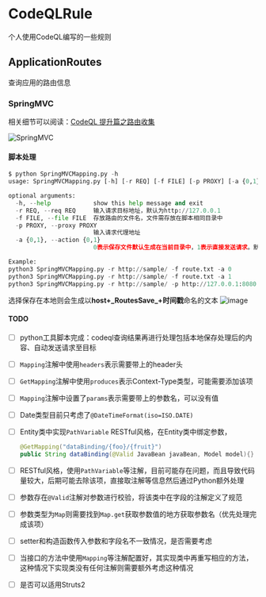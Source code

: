 # CodeQLRule
个人使用CodeQL编写的一些规则

## ApplicationRoutes

查询应用的路由信息

### SpringMVC

相关细节可以阅读：[CodeQL 提升篇之路由收集](https://tttang.com/archive/1512/)

![SpringMVC](https://user-images.githubusercontent.com/25363717/160372489-33bd5928-9d4a-4e6d-a42f-74aec3e24e0d.png)

#### 脚本处理

```py
$ python SpringMVCMapping.py -h
usage: SpringMVCMapping.py [-h] [-r REQ] [-f FILE] [-p PROXY] [-a {0,1}]

optional arguments:
  -h, --help            show this help message and exit
  -r REQ, --req REQ     输入请求目标地址，默认为http://127.0.0.1
  -f FILE, --file FILE  存放路由的文件名，文件需存放在脚本相同目录中
  -p PROXY, --proxy PROXY
                        输入请求代理地址
  -a {0,1}, --action {0,1}
                        0表示保存文件默认生成在当前目录中，1表示直接发送请求。默认为0

Example:
python3 SpringMVCMapping.py -r http://sample/ -f route.txt -a 0
python3 SpringMVCMapping.py -r http://sample/ -f route.txt -a 1
python3 SpringMVCMapping.py -r http://sample/ -p http://127.0.0.1:8080  -f route.txt -a 1
```

选择保存在本地则会生成以**host+\_RoutesSave\_+时间戳**命名的文本
![image](https://user-images.githubusercontent.com/25363717/160879538-b1c8dac1-f122-41e9-aa1a-432ec3a253c3.png)



#### TODO

- [ ] python工具脚本完成：codeql查询结果再进行处理包括本地保存处理后的内容、自动发送请求至目标
- [ ] `Mapping`注解中使用`headers`表示需要带上的header头
- [ ] `GetMapping`注解中使用`produces`表示Context-Type类型，可能需要添加该项
- [ ] `Mapping`注解中设置了`params`表示需要带上的参数名，可以没有值
- [ ] Date类型目前只考虑了`@DateTimeFormat(iso=ISO.DATE)`
- [ ] Entity类中实现`PathVariable`
    RESTful风格，在Entity类中绑定参数，
    ```java
    @GetMapping("dataBinding/{foo}/{fruit}")
    public String dataBinding(@Valid JavaBean javaBean, Model model){}
    ```
- [ ] RESTful风格，使用`PathVariable`等注解，目前可能存在问题，而且导致代码量较大，后期可能去除该项，直接取注解等信息然后通过Python额外处理
- [ ] 参数存在`@Valid`注解对参数进行校验，将该类中在字段的注解定义了规范
- [ ] 参数类型为`Map`则需要找到`Map.get`获取参数值的地方获取参数名（优先处理完成该项）
- [ ] setter和构造函数传入参数和字段名不一致情况，是否需要考虑
- [ ] 当接口的方法中使用`Mapping`等注解配置好，其实现类中再重写相应的方法，这种情况下实现类没有任何注解则需要额外考虑这种情况
- [ ] 是否可以适用Struts2





